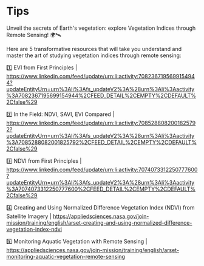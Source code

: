 # Tips
Unveil the secrets of Earth's vegetation: explore Vegetation Indices through Remote Sensing! 🌍🛰️

Here are 5 transformative resources that will take you understand and master the art of studying vegetation indices through remote sensing:

1️⃣ EVI from First Principles  | https://www.linkedin.com/feed/update/urn:li:activity:7082367195699154944?updateEntityUrn=urn%3Ali%3Afs_updateV2%3A%28urn%3Ali%3Aactivity%3A7082367195699154944%2CFEED_DETAIL%2CEMPTY%2CDEFAULT%2Cfalse%29

2️⃣ In the Field: NDVI, SAVI, EVI Compared | https://www.linkedin.com/feed/update/urn:li:activity:7085288082001825792?updateEntityUrn=urn%3Ali%3Afs_updateV2%3A%28urn%3Ali%3Aactivity%3A7085288082001825792%2CFEED_DETAIL%2CEMPTY%2CDEFAULT%2Cfalse%29

3️⃣ NDVI from First Principles | https://www.linkedin.com/feed/update/urn:li:activity:7074073312250777600?updateEntityUrn=urn%3Ali%3Afs_updateV2%3A%28urn%3Ali%3Aactivity%3A7074073312250777600%2CFEED_DETAIL%2CEMPTY%2CDEFAULT%2Cfalse%29

4️⃣ Creating and Using Normalized Difference Vegetation Index (NDVI) from Satellite Imagery | https://appliedsciences.nasa.gov/join-mission/training/english/arset-creating-and-using-normalized-difference-vegetation-index-ndvi

5️⃣ Monitoring Aquatic Vegetation with Remote Sensing | https://appliedsciences.nasa.gov/join-mission/training/english/arset-monitoring-aquatic-vegetation-remote-sensing
